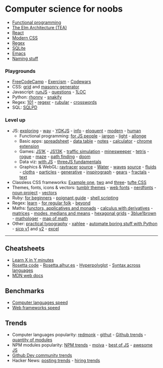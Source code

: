# Computer science for noobs

- [Functional programming](https://www.lihaoyi.com/post/WhatsFunctionalProgrammingAllAbout.html)
- [The Elm Architecture (TEA)](https://medium.com/@l.mugnaini/the-elm-architecture-tea-animation-3efc555e8faf)
- [React](https://learnreact.design/posts/what-is-react)
- [Modern CSS](https://medium.com/actualize-network/modern-css-explained-for-dinosaurs-5226febe3525)
- [Regex](https://www.janmeppe.com/blog/regex-for-noobs/)
- [SQLite](https://tech.marksblogg.com/sqlite3-tutorial-and-guide.html)
- [Emacs](https://learnxinyminutes.com/docs/emacs/)
- [Naming stuff](https://leanpub.com/elementsofclojure/read_sample)

### Playgrounds

- [FreeCodeCamp](https://www.freecodecamp.org/) - [Exercism](https://exercism.io/) - [Codewars](https://www.codewars.com/)
- CSS: [grid](https://grid.layoutit.com/) and [masonry generator](https://w3bits.com/tools/masonry-generator/)
- Javascript: [runJS](https://runjs.app/) - [questions](https://github.com/lydiahallie/javascript-questions) - [1LOC](https://1loc.dev/)
- Python: [rhonny](https://thonny.org/) - [snakify](https://snakify.org/pt/)
- Regex: [101](https://regex101.com) - [regexr](https://regexr.com/) - [rubular](https://rubular.com/) - [crosswords](http://regexcrossword.com)
- SQL: [SQLPD](https://sqlpd.com/)

### Level up

- JS: [exploring](https://exploringjs.com/) - [way](https://github.com/thejsway/thejsway) - [YDKJS](https://github.com/getify/You-Dont-Know-JS) - [info](https://javascript.info/) - [eloquent](https://eloquentjavascript.net/) - [modern](https://mbeaudru.github.io/modern-js-cheatsheet/) - [human](https://read.humanjavascript.com/)
	- Functional programming: [for JS people](https://medium.com/@chetcorcos/functional-programming-for-javascript-people-1915d8775504) - [jargon](https://github.com/hemanth/functional-programming-jargon) - [light](https://github.com/getify/Functional-Light-JS) - [allonge](https://leanpub.com/javascriptallongesix/read)
	- Basic apps: [spreadsheet](https://jsfiddle.net/ondras/o3tzx1px) - [data table](https://github.com/piecioshka/simple-data-table) - [notes](https://github.com/tmm/notational) - [calculator](https://insect.sh/) - [chrome extension](https://github.com/abhiomkar/good-quotes)
	- Games: [JS1K](https://js1k.com) - [JS13K](https://js13kgames.com) - [traffic simulation](https://traffic-simulation.de) - [minesweeper](http://xem.github.io/MiniSweeper/) - [tetris](http://binaryify.github.io/vue-tetris) - [rogue](https://nluqo.github.io/broughlike-tutorial) - [maze](https://observablehq.com/@mbostock/best-first-search) - [path finding](http://qiao.github.io/PathFinding.js/visual) - [doom](https://www.playfuljs.com/a-first-person-engine-in-265-lines/)
	- Data viz: [with JS](https://jsdatav.is/intro.html) - [threeJS fundamentals](https://threejsfundamentals.org/)
	- Graphics & WebGL: [raytracer](https://www.gabrielgambetta.com/tiny-raytracer.html) [source](https://jsfiddle.net/vz5aZ/2) - [Water](http://madebyevan.com/webgl-water/) - [waves](https://david.li/waves) [source](https://jsfiddle.net/zyAzg) - [fluids](https://paveldogreat.github.io/WebGL-Fluid-Simulation) - [cloths](https://aatishb.com/drape/) - [particles](https://minimal.be/lab/fluGL/) - [generative](http://weavesilk.com/?ika/) - [inspirograph](https://nathanfriend.io/inspirograph/) - [gears](https://brm.io/gears/) - [fractals](http://js1k.com/2016-elemental/demo/2552) - [text](https://tholman.com/texter/)
- Classless CSS frameworks: [Example one](https://dohliam.github.io/dropin-minimal-css), [two](https://andybrewer.github.io/mvp/) and [three](https://watercss.kognise.dev/)- [tufte CSS](https://edwardtufte.github.io/tufte-css)
- Themes, fonts, icons & vectors: [tumblr themes](https://www.tumblr.com/themes) - [web fonts](https://beautifulwebtype.com) - [nerdfonts](https://www.nerdfonts.com/) - [noun project](https://thenounproject.com/) - [vectors](https://www.humaaans.com/)
- Ruby: [for beginners](http://ruby-for-beginners.rubymonstas.org/index.html) - [poignant guide](http://poignant.guide) - [shell scripting](https://www.devdungeon.com/content/enhanced-shell-scripting-ruby) 
- Regex: [learn](https://github.com/ziishaned/learn-regex) - [for regular folk](https://refrf.shreyasminocha.me/) - [beyond](https://github.com/VerbalExpressions)
- Maths: [functors, applicatives and monads](https://adit.io/posts/2013-04-17-functors,_applicatives,_and_monads_in_pictures.html) - [calculus with derivatives](https://adit.io/posts/2018-02-18-Introduction-To-Calculus-With-Derivatives.html) - [matrices](https://www.dhruvonmath.com/2018/12/31/matrices/) - [modes, medians and means](http://www.johnmyleswhite.com/notebook/2013/03/22/modes-medians-and-means-an-unifying-perspective/) - [hexagonal grids](https://www.redblobgames.com/grids/hexagons/) - [3blue1brown](https://www.youtube.com/c/3blue1brown/videos) - [mathologer](https://www.youtube.com/c/Mathologer/videos) - [map of math](https://www.youtube.com/watch?v=OmJ-4B-mS-Y)
- Other: [practical typography](https://practicaltypography.com) - [xahlee](http://xahlee.info/comp/comp_lang_tutorials_index.html) - [automate boring stuff with Python](https://automatetheboringstuff.com) - [sicp v1](https://github.com/sarabander/sicp) and [v2](https://github.com/ldct/isicp) - [excel](https://www.youtube.com/watch?v=0nbkaYsR94c)

---

## Cheatsheets

- [Learn X in Y minutes](https://learnxinyminutes.com)
- [Rosetta code](http://rosettacode.org/wiki/Rosetta_Code) - [Rosetta.alhur.es](https://rosetta.alhur.es) - [Hyperpolyglot](http://hyperpolyglot.org) - [Syntax across languages](http://rigaux.org/language-study/syntax-across-languages.html)
- [MDN web docs](https://developer.mozilla.org/en-US/)

## Benchmarks

- [Computer languages speed](https://benchmarksgame-team.pages.debian.net/benchmarksgame/)
- [Web frameworks speed](https://github.com/the-benchmarker/web-frameworks)

## Trends

- Computer languages popularity: [redmonk](https://redmonk.com/sogrady/2020/07/27/language-rankings-6-20/) - [githut](https://madnight.github.io/githut) - [Github trends](https://insights.stackoverflow.com/trends) - [quantity of modules](http://www.modulecounts.com/)
- NPM modules popularity: [NPM trends](https://www.npmtrends.com/) - [moiva](https://moiva.io) - [best of JS](https://bestofjs.org) - [awesome JS](https://github.com/sorrycc/awesome-javascript)
- [Github Dev community trends](https://octoverse.github.com)
- Hacker News: [posting trends](https://toddwschneider.com/dashboards/hacker-news-trends) - [hiring trends](https://www.hntrends.com/)